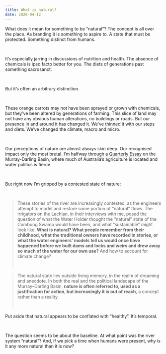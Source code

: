 ```yaml
---
title: What is natural?
date: 2020-04-12
---
```


<!--kg-card-begin: html--><p>What does it mean for something to be &#8220;natural&#8221;? The concept is all over the place. As branding it is something to aspire to. A state that must be protected. Something distinct from humans.</p><br>
<p>It&#8217;s especially jarring in discussions of nutrition and health. The absence of chemicals is ipso facto better for you. The diets of generations past something sacrosanct.</p><br>
<p>But it&#8217;s often an arbitrary distinction.</p><br>
<p>These orange carrots may not have been sprayed or grown with chemicals, but they&#8217;ve been altered by generations of farming. This slice of land may not have any obvious human alterations, no buildings or roads. But our presence in and around it has changed it. We&#8217;ve thinned it with our steps and diets. We&#8217;ve changed the climate, macro and micro.</p><br>
<p>Our perceptions of nature are almost always skin deep. Our recognised impact only the most brutal. I&#8217;m halfway through <a href="https://www.quarterlyessay.com.au/essay/2020/03/cry-me-a-river">a Quarterly Essay</a> on the Murray-Darling Basin, where much of Australia&#8217;s agriculture is located and water politics is fierce.</p><br>
<p>But right now I&#8217;m gripped by a contested state of nature:</p><br>
<blockquote><p>These stories of the river are increasingly contested, as the engineers attempt to model and restore some portion of “natural” flows. The irrigators on the Lachlan, in their interviews with me, posed the question of what the Water Holder thought the “natural” state of the Cumbung Swamp would have been, and what “sustainable” might look like. <strong>What is natural? What people remember from their childhood, what the traditional owners have recorded in stories, or what the water engineers’ models tell us would once have happened before we built dams and locks and weirs and drew away so much of the water for our own use?</strong> And how to account for climate change?</p><br>
</blockquote>
<blockquote><p>The natural state lies outside living memory, in the realm of dreaming and anecdote. In both the real and the political landscape of the Murray–Darling Basin, <strong>nature is often referred to, used as a justification for action, but increasingly it is out of reach</strong>, a concept rather than a reality.</p><br>
</blockquote>
<p>Put aside that natural appears to be conflated with &#8220;healthy&#8221;. It&#8217;s temporal.</p><br>
<p>The question seems to be about the baseline. At what point was the river system &#8220;natural&#8221;? And, if we pick a time when humans were present, why is it any more natural than it is now?</p><br>
<!--kg-card-end: html-->